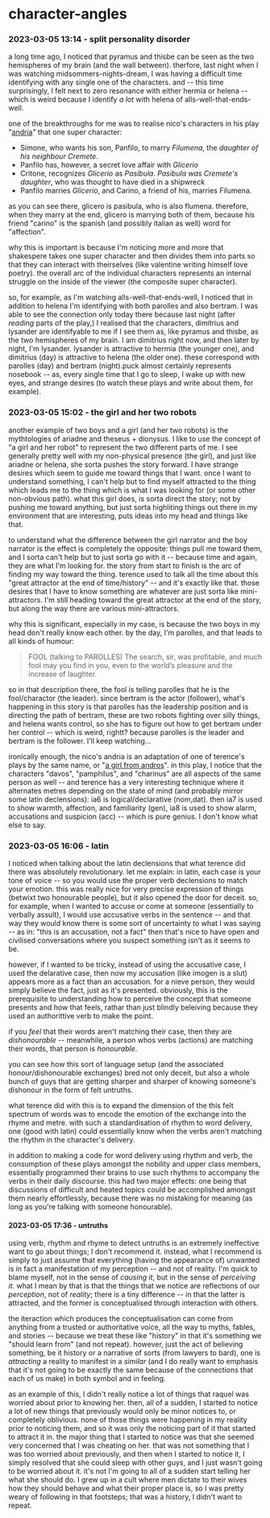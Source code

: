 # character-angles

### 2023-03-05 13:14 - split personality disorder

a long time ago, I noticed that pyramus and thisbe can be seen as the two hemispheres of my brain (and the wall between). therfore, last night when I was watching midsommers-nights-dream, I was having a difficult time identifying with any single one of the characters. and -- this time surprisingly, I felt next to zero resonance with either hermia or helena -- which is weird because I identify *a lot* with helena of alls-well-that-ends-well.

one of the breakthroughs for me was to realise nico's characters in his play "[andria](https://en.wikipedia.org/wiki/Andria_(Machiavelli))" that one super character:

- Simone, who wants his son, Panfilo, to marry *Filumena*, the *daughter of his neighbour Cremete*.
- Panfilo has, however, a secret love affair with *Glicerio*
- Critone, recognizes *Glicerio* as *Pasibula*. *Pasibula* *was Cremete's daughter*, who was thought to have died in a shipwreck
- Panfilo marries *Glicerio*, and Carino, a friend of his, marries Filumena.

as you can see there, glicero is pasibula, who is also flumena. therefore, when they marry at the end, glicero is marrying both of them, because his friend "carino" is the spanish (and possibly italian as well) word for "affection".

why this is important is because I'm noticing more and more that shakespere takes one super character and then divides them into parts so that they can interact with theirselves (like valentine writing himself love poetry). the overall arc of the individual characters represents an internal struggle on the inside of the viewer (the composite super character).

so, for example, as I'm watching alls-well-that-ends-well, I noticed that in addition to helena I'm identifying with both parolles and also bertram. I was able to see the connection only today there because last night (after *reading* parts of the play,) I realised that the characters, dimitrius and lysander are identifyable to me if I see them as, like pyramus and thisbe, as the two hemispheres of my brain. I am dimitrius right now, and then later by night, I'm lysander. lysander is attractive to hermia (the younger one), and dimitrius (day) is attractive to helena (the older one). these correspond with parolles (day) and bertram (night).puck almost certainly represents nosebook -- as, every single time that I go to sleep, I wake up with new eyes, and strange desires (to watch these plays and write about them, for example).

### 2023-03-05 15:02 - the girl and her two robots

another example of two boys and a girl (and her two robots) is the mythtologies of ariadne and theseus + dionysus. I like to use the concept of "a girl and her robot" to represent the two different parts of me. I see generally pretty well with my non-physical presence (the girl), and just like ariadne or helena, she sorta pushes the story forward. I have strange desires which seem to guide me toward things that I want. once I want to understand something, I can't help but to find myself attracted to the thing which leads me to the thing which is what I was looking for (or some other non-obvious path). what this girl does, is sorta direct the story; not by pushing me toward anything, but just sorta highliting things out there in my environment that are interesting, puts ideas into my head and things like that.

to understand what the difference between the girl narrator and the boy narrator is the effect is completely the opposite: things pull me toward them, and I sorta can't help but to just sorta go with it -- because time and again, they are what I'm looking for. the story from start to finish is the arc of finding my way toward the thing. terence used to talk all the time about this "great attractor at the end of time/history" -- and it's exactly like that. those desires that I have to know something are whatever are just sorta like mini-attractors. I'm still heading toward the great attractor at the end of the story, but along the way there are various mini-attractors.

why this is significant, especially in my case, is because the two boys in my head don't really know each other. by the day, I'm parolles, and that leads to all kinds of humour:

> FOOL (talking to PAROLLES) The search, sir, was profitable, and much fool
> may you find in you, even to the world’s pleasure
> and the increase of laughter.

so in that description there, the fool is telling parolles that he is the fool/charactor (the leader). since bertram is the actor (follower), what's happening in this story is that parolles has the leadership position and is directing the path of bertram, these are two robots fighting over silly things, and helena wants control, so she has to figure out how to get bertram under her control -- which is weird, rightt? because parolles is the leader and bertram is the follower. I'll keep watching...

ironically enough, the nico's andria is an adaptation of one of terence's plays by the same name, or "[a girl from andros](https://en.wikipedia.org/wiki/Andria_(comedy))". in this play, I notice that the characters "davos", "pamphilus", and "charinus" are all aspects of the same person as well -- and terence has a very interesting technique where it alternates metres depending on the state of mind (and probably mirror some latin declensions): ia6 is logical/declarative (nom,dat). then ia7 is used to show warmth, affection, and familiarity (gen), ia8 is used to show alarm, accusations and suspicion (acc) -- which is pure genius. I don't know what else to say.

### 2023-03-05 16:06 - latin

I noticed when talking about the latin declensions that what terence did there was absolutely revolutionary. let me explain: in latin, each case is your tone of voice -- so you would use the proper verb declensions to match your emotion. this was really nice for very precise expression of things (betwixt two honourable people), but it also opened the door for deceit. so, for example, when I wanted to accuse or come at someone (essentially to verbally assult), I would use accusative verbs in the sentence -- and that way they would know there is some sort of uncertainty to what I was saying -- as in: "this is an accusation, not a fact" then that's nice to have open and civilised conversations where you suspect something isn't as it seems to be.

however, if I wanted to be tricky, instead of using the accusative case, I used the delarative case, then now my accusation (like imogen is a slut) appears more as a fact than an accusation. for a nieve person, they would simply believe the fact, just as it's presented. obviously, this is the prerequisite to understanding how to perceive the concept that someone presents and how that feels, rathar than just blindly beleiving because they used an authorittive verb to make the point.

if you *feel* that their words aren't matching their case, then they are *dishonourable* -- meanwhile, a person whos verbs (actions) are matching their words, that person is *honourable*.

you can see how this sort of language setup (and the associated honour/dishonourable exchanges) bred not only deceit, but also a whole bunch of guys that are getting sharper and sharper of knowing someone's dishonour in the form of felt untruths.

what terence did with this is to expand the dimension of the this felt spectrum of words was to encode the emotion of the exchange into the rhyme and metre. with such a standardisation of rhythm to word delivery, one (good with latin) could essentially know when the verbs aren't matching the rhythm in the character's delivery.

in addition to making a code for word delivery using rhythm and verb, the consumption of these plays amongst the nobility and upper class members, essentially programmed their brains to use such rhythms to accompany the verbs in their daily discourse. this had two major effects: one being that discussions of difficult and heated topics could be accomplished amongst them nearly effortlessly, because there was no mistaking for meaning (as long as you're talking with someone honourable).

#### 2023-03-05 17:36 - untruths

using verb, rhythm and rhyme to detect untruths is an extremely ineffective want to go about things; I don't recommend it. instead, what I recommend is simply to just assume that everything (having the appearance of) unwanted is in fact a manifestation of my perception -- and not of reality. I'm quick to blame myself, not in the sense of *causing it*, but in the sense of *perceiving it*. what I mean by that is that the things that we notice are reflections of our *perception*, not of *reality*; there is a tiny difference -- in that the latter is attracted, and the former is conceptualised through interaction with others.

the iteraction which produces the conceptualisation can come from anything from a trusted or authoritative voice, all the way to myths, fables, and stories -- because we treat these like "history" in that it's something we "should learn from" (and not repeat). however, just the act of believing something, be it history or a narrative of sorts (from lawyers to bard), one is *attracting* a reality to manifest in a *similar* (and I do really want to emphasis that it's not going to be exactly the same because of the connections that each of us make) in both symbol and in feeling.

as an example of this, I didn't really notice a lot of things that raquel was worried about prior to knowing her. then, all of a sudden, I started to notice a lot of new things that previously would only be minor notices to, or completely oblivious. none of those things were happening in my reality prior to noticing them, and so it was only the noticing part of it that started to attract it in. the major thing that I started to notice was that she seemed very concerned that I was cheating on her. that was not something that I was too worried about previously, and then when I started to notice it, I simply resolved that she could sleep with other guys, and I just wasn't going to be worried about it. it's not I'm going to all of a sudden start telling her what she should do. I grew up in a cult where men dictate to their wives how they should behave and what their proper place is, so I was pretty weary of following in that footsteps; that was a history, I didn't want to repeat.
